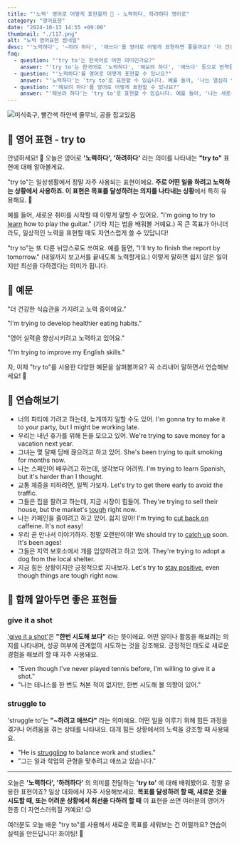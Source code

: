 ```yaml
---
title: "'노력' 영어로 어떻게 표현할까 💪 - 노력하다, 하려하다 영어로"
category: "영어표현"
date: "2024-10-13 14:55 +09:00"
thumbnail: "./117.png"
alt: "노력 영어표현 썸네일"
desc: "'노력하다', '~하려 하다', '애쓰다'를 영어로 어떻게 표현하면 좋을까요? '더 건강한 식습관을 가지려고 노력 중이에요.', '영어 실력을 향상시키려 하고 있어요.' 등을 영어로 표현하는 법을 배워봅시다. 다양한 예문을 통해서 연습하고 본인의 표현으로 만들어 보세요."
faq:
  - question: "'try to'는 한국어로 어떤 의미인가요?"
    answer: "'try to'는 한국어로 '노력하다', '해보려 하다', '애쓰다' 등으로 번역될 수 있습니다. 어떤 일을 해보려는 의도를 표현할 때 사용합니다."
  - question: "'노력하다'를 영어로 어떻게 표현할 수 있나요?"
    answer: "'노력하다'는 'try to'로 표현할 수 있습니다. 예를 들어, '나는 열심히 영어를 배우려고 노력하고 있어'는 'I am trying to learn English hard'로 말할 수 있습니다."
  - question: "'해보려 하다'를 영어로 어떻게 표현할 수 있나요?"
    answer: "'해보려 하다'는 'try to'로 표현할 수 있습니다. 예를 들어, '나는 새로운 요리를 해보려 해'는 'I am trying to cook a new dish'로 말할 수 있습니다."
---
```


![미식축구, 빨간색 하얀색 줄무늬, 공을 잡고있음](./117-1.jpg)

## 🌟 영어 표현 - try to

안녕하세요! 👋 오늘은 영어로 **'노력하다', '하려하다'** 라는 의미를 나타내는 **"try to"** 표현에 대해 알아볼게요.

"try to"는 일상생활에서 정말 자주 사용되는 표현이에요. **주로 어떤 일을 하려고 노력하는 상황에서 사용하죠. 이 표현은 목표를 달성하려는 의지를 나타내는 상황**에서 특히 유용해요. 💪

예를 들어, 새로운 취미를 시작할 때 이렇게 말할 수 있어요. "I'm going to try to [learn](/blog/in-english/245.learn/) how to play the guitar." (기타 치는 법을 배워볼 거예요.) 꼭 큰 목표가 아니더라도, 일상적인 노력을 표현할 때도 자연스럽게 쓸 수 있답니다!

"try to"는 또 다른 뉘앙스로도 쓰여요. 예를 들면, "I'll try to finish the report by tomorrow." (내일까지 보고서를 끝내도록 노력할게요.) 이렇게 말하면 쉽지 않은 일이지만 최선을 다하겠다는 의미가 됩니다.

## 📖 예문

"더 건강한 식습관을 가지려고 노력 중이에요."

"I'm trying to develop healthier eating habits."

"영어 실력을 향상시키려고 노력하고 있어요."

"I'm trying to improve my English skills."

자, 이제 "try to"를 사용한 다양한 예문을 살펴볼까요? 꼭 소리내어 말하면서 연습해보세요! 🚀

## 💬 연습해보기

<ul data-interactive-list>
  <li data-interactive-item>
    <span data-toggler>너의 파티에 가려고 하는데, 늦게까지 일할 수도 있어.</span>
    <span data-answer>I'm gonna try to make it to your party, but I might be working late.</span>
  </li>
  <li data-interactive-item>
    <span data-toggler>우리는 내년 휴가를 위해 돈을 모으고 있어.</span>
    <span data-answer>We're trying to save money for a vacation next year.</span>
  </li>
  <li data-interactive-item>
    <span data-toggler>그녀는 몇 달째 담배 끊으려고 하고 있어.</span>
    <span data-answer>She's been trying to quit smoking for months now.</span>
  </li>
  <li data-interactive-item>
    <span data-toggler>나는 스페인어 배우려고 하는데, 생각보다 어려워.</span>
    <span data-answer>I'm trying to learn Spanish, but it's harder than I thought.</span>
  </li>
  <li data-interactive-item>
    <span data-toggler>교통 체증을 피하려면, 일찍 가보자.</span>
    <span data-answer>Let's try to get there early to avoid the traffic.</span>
  </li>
  <li data-interactive-item>
    <span data-toggler>그들은 집을 팔려고 하는데, 지금 시장이 힘들어.</span>
    <span data-answer>They're trying to sell their house, but the market's <a href="/blog/in-english/183.tough/">tough</a> right now.</span>
  </li>
  <li data-interactive-item>
    <span data-toggler>나는 카페인을 줄이려고 하고 있어. 쉽지 않아!</span>
    <span data-answer>I'm trying to <a href="/blog/in-english/059.cut-back-on/">cut back on</a> caffeine. It's not easy!</span>
  </li>
  <li data-interactive-item>
    <span data-toggler>우리 곧 만나서 이야기하자. 정말 오랜만이야!</span>
    <span data-answer>We should try to <a href="/blog/in-english/021.catch-up-on/">catch up</a> soon. It's been ages!</span>
  </li>
  <li data-interactive-item>
    <span data-toggler>그들은 지역 보호소에서 개를 입양하려고 하고 있어.</span>
    <span data-answer>They're trying to adopt a dog from the local shelter.</span>
  </li>
  <li data-interactive-item>
    <span data-toggler>지금 힘든 상황이지만 긍정적으로 지내보자.</span>
    <span data-answer>Let's try to <a href="/blog/in-english/119.stay/">stay positive</a>, even though things are tough right now.</span>
  </li>
</ul>

## 🤝 함께 알아두면 좋은 표현들

### give it a shot

['give it a shot'](/blog/in-english/039.give-it-a-shot/)은 **"한번 시도해 보다"** 라는 뜻이에요. 어떤 일이나 활동을 해보려는 의지를 나타내며, 성공 여부에 관계없이 시도하는 것을 강조해요. 긍정적인 태도로 새로운 경험을 해보려 할 때 자주 사용돼요.

- "Even though I've never played tennis before, I'm willing to give it a shot."
- "나는 테니스를 한 번도 쳐본 적이 없지만, 한번 시도해 볼 의향이 있어."

### struggle to

'struggle to'는 **"~하려고 애쓰다"** 라는 의미예요. 어떤 일을 이루기 위해 힘든 과정을 겪거나 어려움을 겪는 상태를 나타내요. 대개 힘든 상황에서의 노력을 강조할 때 사용돼요.

- "He is [struggling](/blog/잘-안돼-영어표현/) to balance work and studies."
- "그는 일과 학업의 균형을 맞추려고 애쓰고 있습니다."

---

오늘은 **'노력하다', '하려하다'** 의 의미를 전달하는 **'try to'** 에 대해 배워봤어요. 정말 유용한 표현이죠? 일상 대화에서 자주 사용해보세요. **목표를 달성하려 할 때, 새로운 것을 시도할 때, 또는 어려운 상황에서 최선을 다하려 할 때** 이 표현을 쓰면 여러분의 영어가 한층 더 자연스러워질 거예요! 😉

여러분도 오늘 배운 "try to"를 사용해서 새로운 목표를 세워보는 건 어떨까요? 연습이 실력을 만든답니다! 화이팅! 💪
